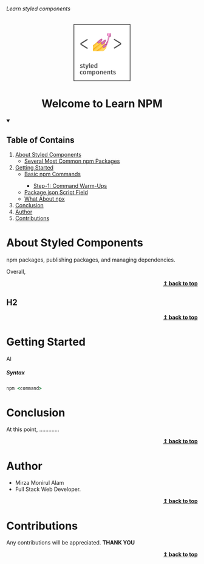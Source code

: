 ###### Learn styled components

<div align="center">
    <img src="./assets/styled-components.png" alt="styled components" width="150" height="auto"/>
    <h1>Welcome to Learn NPM</h1>
</div>

<details open>
    <summary><h2>Table of Contains</h2></summary>
    <ol>
        <li>
            <a href="#about-styled-components">About Styled Components</a>
            <ul>
                <li><a href="#several-most-common-npm-packages">Several Most Common npm Packages</a></li>
            </ul>
        </li>
        <li>
            <a href="#getting-started">Getting Started</a>
            <ul>
                <li><a href="#basic-npm-commands">Basic npm Commands</a></li>
                <ul>
                    <li><a href="#step-1-command-warm-ups">Step-1: Command Warm-Ups</a></li>
                </ul>
                <li><a href="#package-json-script-field">Package.json Script Field</a></li>
                <li><a href="#what-about-npx">What About npx</a></li>
            </ul>
        </li>
            <li><a href="#conclusion">Conclusion</a></li>
            <li><a href="#author">Author</a></li>
            <li><a href="#contributions">Contributions</a></li>
        </li>
    </ol>

</details>

# About Styled Components

npm packages, publishing packages, and managing dependencies.

Overall,

<div align="right">
    <b><a href="#learn-styled-components">↥ back to top</a></b>
</div>

## H2

<div align="right">
    <b><a href="#learn-npm">↥ back to top</a></b>
</div>

# Getting Started

Al

##### Syntax

```cmd
npm <command>
```

# Conclusion

At this point, .............

<div align="right">
    <b><a href="#learn-npm">↥ back to top</a></b>
</div>

# Author

- Mirza Monirul Alam
- Full Stack Web Developer.

<div align="right">
    <b><a href="#learn-styled-components">↥ back to top</a></b>
</div>

# Contributions

Any contributions will be appreciated. **THANK YOU**

<div align="right">
    <b><a href="#learn-styled-components">↥ back to top</a></b>
</div>
